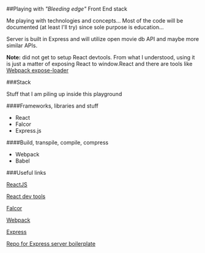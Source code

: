##Playing with *"Bleeding edge"* Front End stack

Me playing with technologies and concepts... Most of the code will be documented (at least I'll try) since sole purpose is education...

Server is built in Express and will utilize open movie db API and maybe more similar APIs.

**Note:** did not get to setup React devtools. From what I understood, using it is just a matter of exposing React to window.React and there are tools like [Webpack expose-loader](https://www.npmjs.com/package/expose-loader)

###Stack

Stuff that I am piling up inside this playground

####Frameworks, libraries and stuff

* React
* Falcor
* Express.js

####Build, transpile, compile, compress

* Webpack
* Babel

###Useful links

[ReactJS](http://facebook.github.io/react/)

[React dev tools](http://facebook.github.io/react/blog/2015/09/02/new-react-developer-tools.html)

[Falcor](http://netflix.github.io/falcor/)

[Webpack](http://webpack.github.io/)

[Express](http://expressjs.com/en/index.html)

[Repo for Express server boilerplate](https://github.com/metaphorical/quantum-boilerplate)